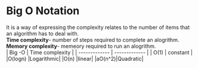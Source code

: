 # Big O Notation
It is a way of expressing the complexity relates to the number of items that an algorithm has to deal with.<br/>
**Time complexity**- number of steps required to complete an alogrithm.<br/>
**Memory complexity**- memeory required to run an alogrithm.<br/>
| Big -O  | Time complexity  |
| ------------- | ------------- |
| O(1)  | constant  |
|O(logn)  |Logarithmic|
|O(n) |linear|
|aO(n^2)|Quadratic|<br/>
